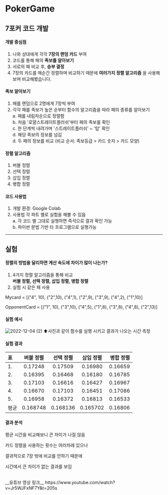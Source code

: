 # PokerGame
## 7포커 코드 개발                         

#### 개발 중심점
1. 나와 상대에게 각각 __7장의 랜덤 카드__ 부여
2. 코드를 통해 패의 __족보를 알아보기__
3. 서로의 패 비교 후, __승부 결정__
4. 7장의 카드를 매순간 정렬하며 비교하기 때문에 __여러가지 정렬 알고리즘__ 을 사용해보며 비교해봤습니다.


#### 족보 알아보기
1. 패를 랜덤으로 2명에게 7장씩 부여
2. 각각 패를 족보가 높은 순부터 함수의 알고리즘을 따라 패의 종류를 알아보기
<br>a. 패를 내림차순으로 정렬함
<br>b. 처음 '로얄스트레이트플러쉬'부터 패의 족보를 확인
<br>c. 한 단계씩 내려가며 '스트레이트플러쉬' ~ '탑' 확인
<br>d. 해당 족보의 정보를 넘김
<br>d. 두 패의 정보를 비교 (비교 순서: 족보등급 > 카드 숫자 > 카드 모양)

#### 정렬 알고리즘
1. 버블 정렬
2. 선택 정렬
3. 삽입 정렬
4. 병합 정렬

#### 코드 사용법
1. 개발 환경: Google Colab
2. 사용법 각 파트 별로 실험을 해볼 수 있음
<br>a. 각 코드 별 그대로 실행하면 즉석으로 결과 확인 가능
<br>b. 파이썬 문법 기반 타 프로그램으로 실행가능

--------
## 실험

#### 정렬의 방법을 달리하면 계산 속도에 차이가 많이 나는가?
1. 4가지 정렬 알고리즘을 통해 비교
<br>__버블 정렬, 선택 정렬, 삽입 정렬, 병합 정렬__
2. 실험 시 같은 패 사용

Mycard = [("4", 10), ("2",10), ("4",1), ("2",9), ("3",9), ("4",2), ("1",10)]

OpponentCard = [("1", 10), ("3",10), ("4",5), ("1",8), ("3",8), ("4",8), ("2",13)]

#### 실험 예시
![2022-12-04 (2)](https://user-images.githubusercontent.com/83060689/205482615-47bb284a-f7fd-4377-9e78-8f29eafe261b.png)
⬆사진과 같이 함수를 실행 시키고 결과가 나오는 시간 측정

#### 실험 결과
|표|버블 정렬|선택 정렬|삽입 정렬|병합 정렬|
|:---|:---:|:---:|:---:|---:|
|1.|0.17248|0.17509|0.16980|0.16659|
|2.|0.16395|0.16468|0.16180|0.16785|
|3.|0.17103|0.16616|0.16427|0.16967|
|4.|0.16670|0.17103|0.16451|0.17086|
|5.|0.16958|0.16372|0.16813|0.16533|
|평균|0.168748|0.168136|0.165702|0.16806|


#### 결과 분석
평균 시간을 비교해보니 큰 차이가 나질 않음

카드 정렬을 사용하는 횟수는 여러차례 있으나

결과적으로 7장 밖에 비교를 안하기 때문에

시간에서 큰 차이가 없는 결과를 보임

<br>
__유튜브 영상 링크__
https://www.youtube.com/watch?v=Jr5WJFxNF7Y&t=205s
